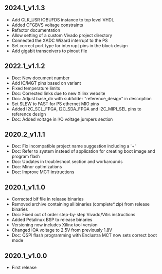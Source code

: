 ## 2024.1_v1.1.3
* Add CLK_USR IOBUFDS instance to top level VHDL
* Added CFGBVS voltage constraints
* Refactor documentation
* Allow setting of a custom Vivado project directory
* Connected the XADC Wizard interrupt to the PS
* Set correct port type for interrupt pins in the block design
* Add gigabit transceivers to pinout file

## 2022.1_v1.1.2
* Doc: New document number
* Add IO/MGT pins based on variant
* Fixed temperature limits
* Doc: Corrected links due to new Xilinx website
* Doc: Adjust base_dir with subfolder "reference_design" in description
* Set SLEW to FAST for PS ethernet MIO pins
* Added I2C_SCL_FPGA, I2C_SDA_FPGA and I2C_MIPI_SEL pins to reference design
* Doc: Added voltage in I/O voltage jumpers section

## 2020.2_v1.1.1
* Doc: Fix incompatible project name suggestion including a '+'
* Doc: Refer to system instead of application for creating boot image and program flash
* Doc: Updates in troubleshoot section and workarounds
* Doc: Minor optimizations
* Doc: Improve MCT instructions

## 2020.1_v1.1.0
* Corrected bif file in release binaries
* Removed archive containing all binaries (complete*.zip) from release binaries
* Doc: Fixed out of order step-by-step Vivado/Vitis instructions
* Added Petalinux BSP to release binaries
* Versioning now includes Xilinx tool version
* Changed IOA voltage to 2.5V from previously 1.8V
* Doc: QSPI flash programming with Enclustra MCT now sets correct boot mode

## 2020.1_v1.0.0
* First release
